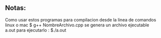 ## Notas:
Como usar estos programas 
para compilacion desde la linea de comandos linux o mac
$ g++ NombreArchivo.cpp  se genera un archivo ejecutable a.out
para ejecutarlo : $./a.out